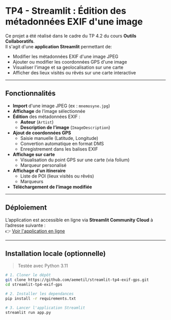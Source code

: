 # TP4 - Streamlit : Édition des métadonnées EXIF d'une image

Ce projet a été réalisé dans le cadre du TP 4.2 du cours **Outils Collaboratifs**.  
Il s'agit d'une **application Streamlit** permettant de:

- Modifier les métadonnées EXIF d'une image JPEG
- Ajouter ou modifier les coordonnées GPS d'une image
- Visualiser l'image et sa geolocalisation sur une carte
- Afficher des lieux visités ou rêvés sur une carte interactive

---

## Fonctionnalités

- **Import** d'une image JPEG (ex : `mnemosyne.jpg`)
- **Affichage** de l’image sélectionnée
- **Édition** des métadonnées EXIF :
  - **Auteur** (`Artist`)
  - **Description de l’image** (`ImageDescription`)
- **Ajout de coordonnées GPS**
  - Saisie manuelle (Latitude, Longitude)
  - Convertion automatique en format DMS
  - Enregistrement dans les balises EXIF
- **Affichage sur carte**
  - Visualisation du point GPS sur une carte (via folium)
  - Marqueur personalisé
- **Affichage d'un itineraire**
  - Liste de POI (lieux visités ou rêvés)
  - Marqueurs
- **Téléchargement de l’image modifiée**

---

## Déploiement

L’application est accessible en ligne via **Streamlit Community Cloud** à l’adresse suivante :  
👉 [Voir l'application en ligne](https://tp4-exif-gps.streamlit.app)

---

## Installation locale (optionnelle)

> Testée avec Python 3.11

```bash
# 1. Cloner le dépôt
git clone https://github.com/aemetil/streamlit-tp4-exif-gps.git
cd streamlit-tp4-exif-gps

# 2. Installer les dependances
pip install -r requirements.txt

# 3. Lancer l'application Streamlit
streamlit run app.py
```

